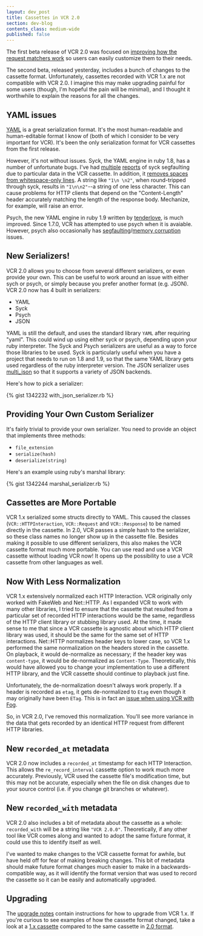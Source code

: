 ```yaml
---
layout: dev_post
title: Cassettes in VCR 2.0
section: dev-blog
contents_class: medium-wide
published: false
---
```


The first beta release of VCR 2.0 was focused on [improving how the
request matchers work](/n/dev-blog/2011/10/custom-request-matchers-in-vcr-2-0)
so users can easily customize them to their needs.

The second beta, released yesterday, includes a bunch of changes to the
cassette format. Unfortunately, cassettes recorded with VCR 1.x
are not compatible with VCR 2.0. I imagine this may make upgrading
painful for some users (though, I'm hopeful the pain will be minimal),
and I thought it worthwhile to explain the reasons for all the changes.

## YAML issues

[YAML](http://yaml.org/) is a great serialization format. It's the most
human-readable and human-editable format I know of (both of which I
consider to be very important for VCR). It's been the only serialization
format for VCR cassettes from the first release.

However, it's not without issues. Syck, the YAML engine in ruby 1.8,
has a number of unfortunate bugs. I've had
[multiple](https://github.com/myronmarston/vcr/issues/4)
[reports](https://github.com/myronmarston/vcr/issues/39)
of syck segfaulting due to particular data in the VCR cassette. In addition, it
[removes spaces from whitespace-only
lines](https://gist.github.com/815754). A string like `"1\n
\n2"`, when round-tripped through syck, results in `"1\n\n2"`--a string
of one less character. This can cause problems for HTTP clients that
depend on the "Content-Length" header accurately matching the length of
the response body. Mechanize, for example, will raise an error.

Psych, the new YAML engine in ruby 1.9 written by
[tenderlove](http://twitter.com/tenderlove), is much improved. Since
1.7.0, VCR has attempted to use psych when it is avaiable. However,
psych also occasionally has [segfaulting](https://github.com/myronmarston/vcr/issues/74)/[memory
corruption](https://github.com/myronmarston/vcr/issues/83) issues.

## New Serializers!

VCR 2.0 allows you to choose from several different serializers,
or even provide your own. This can be useful to work around
an issue with either sych or psych, or simply because you prefer
another format (e.g. JSON). VCR 2.0 now has 4 built in serializers:

* YAML
* Syck
* Psych
* JSON

YAML is still the default, and uses the standard library
`YAML` after requiring "yaml".  This could wind up using
either syck or psych, depending upon your ruby interpreter.
The Syck and Psych serializers are useful as a way to force those libraries
to be used. Syck is particularly useful when you have a project
that needs to run on 1.8 and 1.9, so that the same YAML library
gets used regardless of the ruby interpreter version. The
JSON serializer uses [multi\_json](https://github.com/intridea/multi_json)
so that it supports a variety of JSON backends.

Here's how to pick a serializer:

{% gist 1342232 with_json_serializer.rb %}

## Providing Your Own Custom Serializer

It's fairly trivial to provide your own serializer. You need to provide
an object that implements three methods:

* `file_extension`
* `serialize(hash)`
* `deserialize(string)`

Here's an example using ruby's marshal library:

{% gist 1342244 marshal_serializer.rb %}

## Cassettes are More Portable

VCR 1.x serialized some structs directly to YAML. This caused
the classes (`VCR::HTTPInteraction`, `VCR::Request` and `VCR::Response`)
to be named directly in the cassette. In 2.0, VCR passes a simple
hash to the serializer, so these class names no longer show up in the
cassette file. Besides making it possible to use different serializers,
this also makes the VCR cassette format much more portable. You can use
read and use a VCR cassette without loading VCR now!  It opens up the
possibility to use a VCR cassette from other languages as well.

## Now With Less Normalization

VCR 1.x extensively normalized each HTTP Interaction. VCR
originally only worked with FakeWeb and Net::HTTP. As I
expanded VCR to work with many other libraries, I tried to
ensure that the cassette that resulted from a particular
set of recorded HTTP interactions would be the same, regardless
of the HTTP client library or stubbing library used. At the time,
it made sense to me that since a VCR cassette is agnostic
about which HTTP client library was used, it should be the same
for the same set of HTTP interactions. Net::HTTP normalizes header
keys to lower case, so VCR 1.x performed the same normalization on
the headers stored in the cassette. On playback, it would de-normalize
as necessary; if the header key was `content-type`, it would be
de-normalized as `Content-Type`. Theoretically, this would have allowed
you to change your implementation to use a different HTTP library,
and the VCR cassette should continue to playback just fine.

Unfortunately, the de-normalization doesn't always work properly.
If a header is recorded as `etag`, it gets de-normalized to `Etag`
even though it may originally have been `ETag`. This is in fact
an [issue when using VCR with
Fog](https://github.com/fog/fog/issues/434).

So, in VCR 2.0, I've removed this normalization. You'll see more
variance in the data that gets recorded by an identical HTTP request
from different HTTP libraries.

## New `recorded_at` metadata

VCR 2.0 now includes a `recorded_at` timestamp for each
HTTP Interaction. This allows the `re_record_interval`
cassette option to work much more accurately. Previously,
VCR used the cassette file's modification time, but this
may not be accurate, especially when the file on disk changes
due to your source control (i.e. if you change git branches
or whatever).

## New `recorded_with` metadata

VCR 2.0 also includes a bit of metadata about the cassette as
a whole: `recorded_with` will be a string like `"VCR 2.0.0"`.
Theoretically, if any other tool like VCR comes along and wanted to
adopt the same fixture format, it could use this to identify itself as
well.

I've wanted to make changes to the VCR cassette format for awhile, but
have held off for fear of making breaking changes. This bit of metadata
should make future format changes much easier to make in a
backwards-compatible way, as it will identify the format version that was used
to record the cassette so it can be easily and automatically upgraded.

## Upgrading

The [upgrade notes](https://www.relishapp.com/myronmarston/vcr/docs/upgrade)
contain instructions for how to upgrade from VCR 1.x. If you're curious
to see examples of how the cassette format changed, take a look at a
[1.x cassette](https://github.com/myronmarston/vcr/blob/v1.11.3/spec/fixtures/not_1.9.1/cassette_spec/example.yml)
compared to the same cassette in [2.0 format](https://github.com/myronmarston/vcr/blob/v2.0.0.beta2/spec/fixtures/cassette_spec/example.yml).

